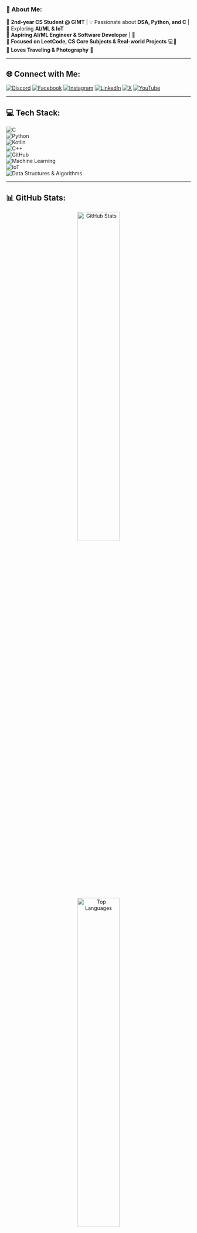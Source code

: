 ### 🚀 About Me:

🔹 **2nd-year CS Student @ GIMT** | 💡 Passionate about **DSA, Python, and C** | 🚀 Exploring **AI/ML & IoT**  
🔹 **Aspiring AI/ML Engineer & Software Developer** | 🎯  
🔹 **Focused on LeetCode, CS Core Subjects & Real-world Projects** 💻💙  
🔹 **Loves Traveling & Photography** 📸  

---

## 🌐 Connect with Me:

[![Discord](https://img.shields.io/badge/Discord-%237289DA.svg?style=for-the-badge&logo=discord&logoColor=white)](https://discord.gg/ipartzix) 
[![Facebook](https://img.shields.io/badge/Facebook-%231877F2.svg?style=for-the-badge&logo=Facebook&logoColor=white)](https://facebook.com/ipartzix) 
[![Instagram](https://img.shields.io/badge/Instagram-%23E4405F.svg?style=for-the-badge&logo=Instagram&logoColor=white)](https://instagram.com/ipartzix) 
[![LinkedIn](https://img.shields.io/badge/LinkedIn-%230077B5.svg?style=for-the-badge&logo=linkedin&logoColor=white)](https://linkedin.com/in/ipartzix) 
[![X](https://img.shields.io/badge/X-black.svg?style=for-the-badge&logo=X&logoColor=white)](https://x.com/ipartzix) 
[![YouTube](https://img.shields.io/badge/YouTube-%23FF0000.svg?style=for-the-badge&logo=YouTube&logoColor=white)](https://youtube.com/@ipartzix)  

---

## 💻 Tech Stack:

![C](https://img.shields.io/badge/c-%2300599C.svg?style=for-the-badge&logo=c&logoColor=white)  
![Python](https://img.shields.io/badge/python-3670A0?style=for-the-badge&logo=python&logoColor=ffdd54)  
![Kotlin](https://img.shields.io/badge/kotlin-%237F52FF.svg?style=for-the-badge&logo=kotlin&logoColor=white)  
![C++](https://img.shields.io/badge/c++-%2300599C.svg?style=for-the-badge&logo=c%2B%2B&logoColor=white)  
![GitHub](https://img.shields.io/badge/github-%23121011.svg?style=for-the-badge&logo=github&logoColor=white)  
![Machine Learning](https://img.shields.io/badge/Machine%20Learning-%23FF6F00.svg?style=for-the-badge&logo=tensorflow&logoColor=white)  
![IoT](https://img.shields.io/badge/IoT-%23009900.svg?style=for-the-badge&logo=raspberry-pi&logoColor=white)  
![Data Structures & Algorithms](https://img.shields.io/badge/DSA-%232C3E50.svg?style=for-the-badge&logo=codeforces&logoColor=white)  

---

## 📊 GitHub Stats:

<div align="center">
  <img src="https://github-readme-stats.vercel.app/api?username=ipartzix&theme=radical&hide_border=true&include_all_commits=true&count_private=false" width="48%" alt="GitHub Stats"/>

<div align="center">
  <img src="https://github-readme-stats.vercel.app/api/top-langs/?username=ipartzix&theme=radical&hide_border=true&include_all_commits=true&count_private=false&layout=compact" width="48%" alt="Top Languages"/>
</div>

---

## 🏆 GitHub Trophies:

<div align="center">
  <img src="https://github-profile-trophy.vercel.app/?username=ipartzix&theme=radical&no-frame=false&no-bg=false&margin-w=4" alt="GitHub Trophies"/>
</div>

---

## 🎯 Profile Visitors:
[![](https://visitcount.itsvg.in/api?id=ipartzix&icon=0&color=0)](https://visitcount.itsvg.in)


<!-- Proudly created with GPRM ( https://gprm.itsvg.in ) -->

